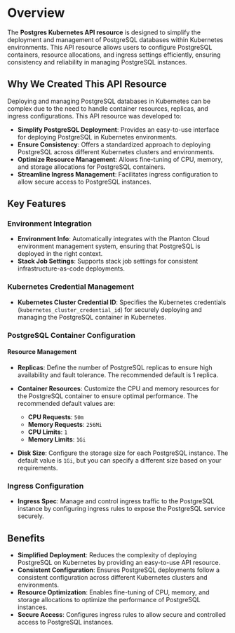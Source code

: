 # Overview

The **Postgres Kubernetes API resource** is designed to simplify the deployment and management of PostgreSQL databases within Kubernetes environments. This API resource allows users to configure PostgreSQL containers, resource allocations, and ingress settings efficiently, ensuring consistency and reliability in managing PostgreSQL instances.

## Why We Created This API Resource

Deploying and managing PostgreSQL databases in Kubernetes can be complex due to the need to handle container resources, replicas, and ingress configurations. This API resource was developed to:

- **Simplify PostgreSQL Deployment**: Provides an easy-to-use interface for deploying PostgreSQL in Kubernetes environments.
- **Ensure Consistency**: Offers a standardized approach to deploying PostgreSQL across different Kubernetes clusters and environments.
- **Optimize Resource Management**: Allows fine-tuning of CPU, memory, and storage allocations for PostgreSQL containers.
- **Streamline Ingress Management**: Facilitates ingress configuration to allow secure access to PostgreSQL instances.

## Key Features

### Environment Integration

- **Environment Info**: Automatically integrates with the Planton Cloud environment management system, ensuring that PostgreSQL is deployed in the right context.
- **Stack Job Settings**: Supports stack job settings for consistent infrastructure-as-code deployments.

### Kubernetes Credential Management

- **Kubernetes Cluster Credential ID**: Specifies the Kubernetes credentials (`kubernetes_cluster_credential_id`) for securely deploying and managing the PostgreSQL container in Kubernetes.

### PostgreSQL Container Configuration

#### Resource Management

- **Replicas**: Define the number of PostgreSQL replicas to ensure high availability and fault tolerance. The recommended default is 1 replica.

- **Container Resources**: Customize the CPU and memory resources for the PostgreSQL container to ensure optimal performance. The recommended default values are:
    - **CPU Requests**: `50m`
    - **Memory Requests**: `256Mi`
    - **CPU Limits**: `1`
    - **Memory Limits**: `1Gi`

- **Disk Size**: Configure the storage size for each PostgreSQL instance. The default value is `1Gi`, but you can specify a different size based on your requirements.

### Ingress Configuration

- **Ingress Spec**: Manage and control ingress traffic to the PostgreSQL instance by configuring ingress rules to expose the PostgreSQL service securely.

## Benefits

- **Simplified Deployment**: Reduces the complexity of deploying PostgreSQL on Kubernetes by providing an easy-to-use API resource.
- **Consistent Configuration**: Ensures PostgreSQL deployments follow a consistent configuration across different Kubernetes clusters and environments.
- **Resource Optimization**: Enables fine-tuning of CPU, memory, and storage allocations to optimize the performance of PostgreSQL instances.
- **Secure Access**: Configures ingress rules to allow secure and controlled access to PostgreSQL instances.
